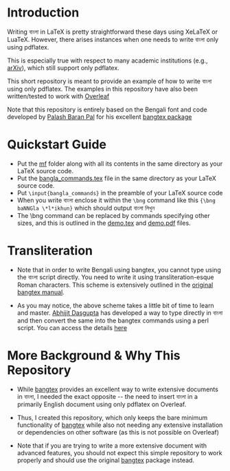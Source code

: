 # Introduction

Writing বাংলা in LaTeX is pretty straightforward these days using XeLaTeX or LuaTeX. However, there arises instances when one needs to write বাংলা only using pdflatex.

This is especially true with respect to many academic institutions (e.g., [arXiv](https://arxiv.org/)), which still support only pdflatex. 

This short repository is meant to provide an example of how to write বাংলা using only pdflatex. The examples in this repository have also been written/tested to work with
[Overleaf](https://www.overleaf.com/)

Note that this repository is entirely based on the Bengali font and code developed by [Palash Baran Pal](http://www.saha.ac.in/theory/palashbaran.pal/)
for his excellent [bangtex package](http://www.saha.ac.in/theory/palashbaran.pal/bangtex/bangtex.html)


# Quickstart Guide

- Put the [mf](https://github.com/aritraghsh09/bangtex_overleaf/tree/main/mf) folder along with all its contents in the same directory as your LaTeX source code.
- Put the [bangla_commands.tex](https://github.com/aritraghsh09/bangtex_overleaf/blob/main/bangla_commands.tex) file in the same directory as your LaTeX source code. 
- Put `\input{bangla_commands}` in the preamble of your LaTeX source code
- When you write বাংলা enclose it within the `\bng` command like this `{\bng baNNGla \*l*ikhun}` which should output বাংলা লিখুন 
- The \bng command can be replaced by commands specifying other sizes, and this is outlined in the 
[demo.tex](https://github.com/aritraghsh09/bangtex_overleaf/blob/main/demo.tex) and 
[demo.pdf](https://github.com/aritraghsh09/bangtex_overleaf/blob/main/demo.pdf) files. 

# Transliteration 

- Note that in order to write Bengali using bangtex, you cannot type using the বাংলা script directly. You need to write it using transliteration-esque Roman
characters. This scheme is extensively outlined in the [original bangtex manual](https://github.com/aritraghsh09/bangtex_overleaf/blob/main/original_bangtex_manual.pdf).

- As you may notice, the above scheme takes a little bit of time to learn and master. [Abhijit Dasgupta](https://www.udmercy.edu/about/people/university/ces/math/dasgupta-abhijit.php) 
has developed a way to type directly in বাংলা and then convert the same into the bangtex commands using a perl script. You can access the details 
[here](http://dasgupab.faculty.udmercy.edu/uni2bangtex/index.html)


# More Background & Why This Repository 

- While [bangtex](http://www.saha.ac.in/theory/palashbaran.pal/bangtex/bangtex.html) provides an excellent way to write extensive documents 
in বাংলা, I needed the exact opposite -- the need to insert বাংলা in a primarily English document using only pdflatex on Overleaf. 

- Thus, I created this repository, which only keeps the bare minimum functionality of [bangtex](http://www.saha.ac.in/theory/palashbaran.pal/bangtex/bangtex.html)
while also not needing any extensive installation or dependencies on other software (as this is not possible on Overleaf) 

- Note that if you are trying to write a more extensive document with advanced features, you should not expect this simple repository to work properly
and should use the original [bangtex](http://www.saha.ac.in/theory/palashbaran.pal/bangtex/bangtex.html) package instead. 


